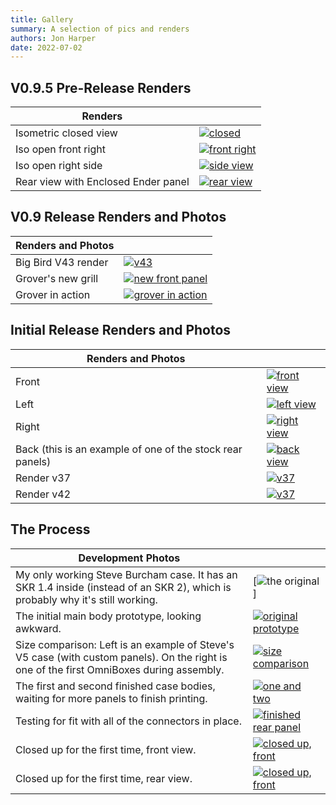 ```yaml
---
title: Gallery
summary: A selection of pics and renders
authors: Jon Harper
date: 2022-07-02
---
```


## V0.9.5 Pre-Release Renders
| Renders               |   |
|-----------------------|---|
| Isometric closed view | [![closed](img/gallery_0.9.5/iso_closed.png)](img/gallery_0.9.5/iso_closed.png) |
| Iso open front right  | [![front right](img/gallery_0.9.5/iso_front_right.png)](img/gallery_0.9.5/iso_front_right.png) |
| Iso open right side   | [![side view](img/gallery_0.9.5/iso_right.png)](img/gallery_0.9.5/iso_right.png) |
| Rear view with Enclosed Ender panel | [![rear view](img/gallery_0.9.5/angled_rear.png)](img/gallery_0.9.5/angled_rear.png) |

## V0.9 Release Renders and Photos

| Renders and Photos  |   |
|---------------------|---|
| Big Bird V43 render | [![v43](img/gallery_0.9/big_bird_render.png)](img/gallery_0.9/big_bird_render.png) |
| Grover's new grill  | [![new front panel](img/gallery_0.9/grover_up_close.jpg)](img/gallery_0.9/grover_up_close.jpg) |
| Grover in action    | [![grover in action](img/gallery_0.9/grover_at_work.jpg)](img/gallery_0.9/grover_at_work.jpg) |

## Initial Release Renders and Photos

| Renders and Photos |   |
|--------------------|---|
| Front      | [![front view](img/gallery/view_front.jpg)](img/gallery/view_front.jpg) |
| Left       | [![left view](img/gallery/view_left.jpg)](img/gallery/view_left.jpg) |
| Right      | [![right view](img/gallery/view_right.jpg)](img/gallery/view_right.jpg) |
| Back (this is an example of one of the stock rear panels) | [![back view](img/gallery/view_back.jpg)](img/gallery/view_back.jpg) |
| Render v37 | [![v37](img/gallery/v37.png)](img/gallery/v37.png) |
| Render v42 | [![v37](img/gallery/v42.png)](img/gallery/v42.png) |

## The Process

| Development Photos |   |
|--------------------|---|
| My only working Steve Burcham case. It has an SKR 1.4 inside (instead of an SKR 2), which is probably why it's still working. | [![the original](img/gallery_0.9/the_original_v5.jpg)] |
| The initial main body prototype, looking awkward. | [![original prototype](img/gallery/prototype.jpg)](img/gallery/prototype.jpg) |
| Size comparison: Left is an example of Steve's V5 case (with custom panels). On the right is one of the first OmniBoxes during assembly. | [![size comparison](img/gallery/size_comparison.jpg)](img/gallery/size_comparison.jpg) |
| The first and second finished case bodies, waiting for more panels to finish printing. | [![one and two](img/gallery/one_and_two.jpg)](img/gallery/one_and_two.jpg) |
| Testing for fit with all of the connectors in place. | [![finished rear panel](img/gallery/finished_rear.jpg)](img/gallery/finished_rear.jpg) |
| Closed up for the first time, front view. | [![closed up, front](img/gallery/front_view.jpg)](img/gallery/front_view.jpg)
| Closed up for the first time, rear view. | [![closed up, front](img/gallery/closed_up.jpg)](img/gallery/closed_up.jpg)
